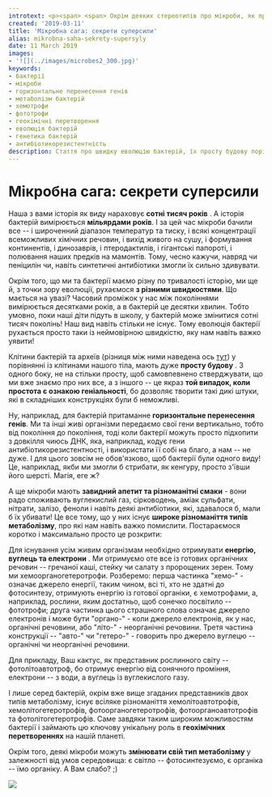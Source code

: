 ```yaml
---
introtext: <p><span> <span> Окрім деяких стереотипів про мікроби, як про щось мізерне та незначне, існують також і переконання, що з ними необхідно боротися та позбавлятися від них усіма можливими способами. Минулого разу ми вже <a href="posts/mikrobna-saha-khto-de-i-nashcho.html">розповідали</a>, чому то позбавлено сенсу, та якими вони є крутими титанами, тримаючи на своїх мікроскопічних плечиках всю біосферу та нас разом з нею. А окрім того, у нас банально немає ніяких шансів їх позбутися і ось прямо зараз ми коротко розповімо, чому.</span></span></p>
created: '2019-03-11'
title: 'Мікробна сага: секрети суперсили'
alias: mikrobna-saha-sekrety-supersyly
date: 11 March 2019
images:
- '![](../images/microbes2_300.jpg)'
keywords:
- бактерії
- мікроби
- горизонтальне перенесення генів
- метаболізм бактерій
- хемотрофи
- фототрофи
- геохімічні перетворення
- еволюція бактерій
- генетика бактерій
- антибіотикорезистентність
description: Стаття про швидку еволюцію бактерій, їх просту будову порівняно з тілами тварин, різноманіття метаболізмів та роль у геохімічних процесах через горизонтальне перенесення генів та адаптацію до умов середовища.
---
```


# Мікробна сага: секрети суперсили

Наша з вами історія як виду нараховує **сотні тисяч років** . А історія бактерій вимірюється **мільярдами** **років**. І за цей час мікроби бачили все -- і широченний діапазон температур та тиску, і всякі концентрації всеможливих хімічних речовин, і вихід живого на сушу, і формування континентів, і динозаврів, і птеродактилів, і гігантські папороті, і полювання наших предків на мамонтів. Тому, чесно кажучи, навряд чи пеніцилін чи, навіть синтетичні антибіотики змогли їх сильно здивувати.

Окрім того, що ми та бактерії маємо різну по тривалості історію, ми ще й, з точки зору еволюції, рухаємося **з різними швидкостями**. Що мається на увазі? Часовий проміжок у нас між поколіннями вимірюється десятками років, а в бактерій це десятки хвилин. Тобто умовно, поки наші діти підуть в школу, у бактерій може змінитися сотні тисяч поколінь! Наш вид навіть стільки не існує. Тому еволюція бактерії рухається просто таки із неймовірною швидкістю, яку нам навіть важко уявити!

Клітини бактерій та археїв (різниця між ними наведена ось [тут](mikrobna-saha-khto-de-i-nashcho.html)) у порівнянні із клітинами нашого тіла, мають дуже **просту будову** . З одного боку, не на стільки просту, щоб самовпевнено стверджувати, що ми вже знаємо про них все, а з іншого -- це якраз **той випадок, коли простота є ознакою геніальності**, бо дозволяє творити такі дикі штуки, які в складніших конструкціях були б неможливі.

Ну, наприклад, для бактерій притаманне **горизонтальне перенесення генів**. Ми та інші живі організми передаємо свої гени вертикально, тобто від покоління до покоління, тоді коли бактерії можуть просто підхопити з довкілля чиюсь ДНК, яка, наприклад, кодує гени антибіотикорезистентності, і використати її собі на благо, а нам -- не дуже. І для цього зовсім не обов'язково, щоб бактерії були одного виду! Це, наприклад, якби ми змогли б стрибати, як кенгуру, просто з'ївши його шерсті. Магія, еге ж?

А ще мікроби мають **завидний апетит та різноманітні смаки** - вони радо споживають вуглекислий газ, сірководень, аміак сульфати, нітрати, залізо, феноли і навіть деякі антибіотики, які, здавалося б, мали б їх убивати! Це все тому, що у них існує **широке різноманіття типів метаболізму**, про які нам навіть важко помислити. Постараємося коротко і максимально просто це розкрити:

Для існування усім живим організмам необхідно отримувати **енергію, вуглець та електрони** . Ми отримуємо оте все із готових органічних речовин -- гречаної каші, стейку чи салату з пророщених зерен. Тому ми хемоорганогетеротрофи. Розберемо: перша частинка "хемо-" - означає джерело енергії, таким чином, всі ті, хто не здатні до фотосинтезу, отримують енергію із готової органіки, є хемотрофами, а, наприклад, рослини, яким достатньо, щоб сонечко посвітило -- фототрофи; друга частинка цього страшного слова означає джерело електронів і може бути "органо-" - коли джерело електронів, як у нас, органічні речовини, або "літо-" - неорганічні речовини. Третя частина конструкції -- "авто-" чи "гетеро-" - говорить про джерело вуглецю -- органічні чи неорганічні речовини.

Для прикладу, Ваш кактус, як представник рослинного світу -- фотолітоавтотроф, бо отримує енергію від сонячного проміння, електрони -- з води, а вуглець із вуглекислого газу.

І лише серед бактерій, окрім вже вище згаданих представників двох типів метаболізму, існує всіляке різноманіття хемолітоавтотрофів, хемолітогетеротрофів, фотоорганогетеротрофів, фотоорганоавтотрофів та фотолітогетеротрофів. Саме завдяки таким широким можливостям бактерії і займають цю ключову унікальну роль в **геохімічних перетвореннях** на нашій планеті.

Окрім того, деякі мікроби можуть **змінювати свій тип метаболізму** у залежності від умов середовища: є світло -- фотосинтезуємо, є органіка -- їмо органіку. А Вам слабо? ;)

![](../images/microbes2_300.jpg)

